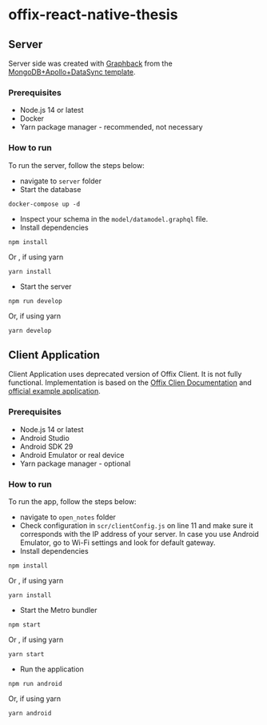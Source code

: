 # offix-react-native-thesis

## Server
Server side was created with [Graphback](https://graphback.dev/) from the [MongoDB+Apollo+DataSync template](https://github.com/aerogear/graphback/tree/master/templates/ts-apollo-mongodb-datasync-backend).


### Prerequisites
- Node.js 14 or latest
- Docker
- Yarn package manager - recommended, not necessary

### How to run

To run the server, follow the steps below:
- navigate to `server` folder
- Start the database
```
docker-compose up -d
```

- Inspect your schema in the `model/datamodel.graphql` file.
- Install dependencies
  
```
npm install
```
Or , if using yarn
```
yarn install
```

- Start the server

```
npm run develop
```

Or, if using yarn

```
yarn develop
```

## Client Application
Client Application uses deprecated version of Offix Client. It is not fully functional.
Implementation is based on the [Offix Clien Documentation](https://offix.dev/docs/offix-0.15.0/getting-started) and [official example application](https://github.com/aerogear/offix/tree/master/examples/react-native).

### Prerequisites
- Node.js 14 or latest
- Android Studio
- Android SDK 29
- Android Emulator or real device
- Yarn package manager - optional

### How to run

To run the app, follow the steps below:
- navigate to `open_notes` folder
- Check configuration in `scr/clientConfig.js` on line 11 and make sure it corresponds with the IP address of your server. In case you use Android Emulator, go to Wi-Fi settings and look for default gateway.
- Install dependencies

```
npm install
```
Or , if using yarn
```
yarn install
```
- Start the Metro bundler
```
npm start
```
Or , if using yarn
```
yarn start
```
- Run the application

```
npm run android
```

Or, if using yarn

```
yarn android
```